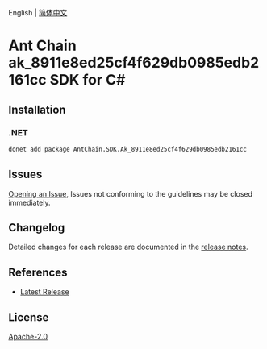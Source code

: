 English | [简体中文](README-CN.md)

# Ant Chain ak_8911e8ed25cf4f629db0985edb2161cc SDK for C#

## Installation

### .NET

```bash
donet add package AntChain.SDK.Ak_8911e8ed25cf4f629db0985edb2161cc
```

## Issues

[Opening an Issue](https://github.com/alipay/antchain-openapi-prod-sdk/issues/new), Issues not conforming to the guidelines may be closed immediately.

## Changelog

Detailed changes for each release are documented in the [release notes](./ChangeLog.md).

## References

* [Latest Release](https://github.com/alipay/antchain-openapi-prod-sdk/)

## License

[Apache-2.0](http://www.apache.org/licenses/LICENSE-2.0)
